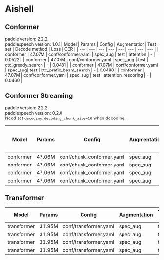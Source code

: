 # Aishell

## Conformer
paddle version: 2.2.2  
paddlespeech version: 1.0.1
| Model | Params | Config | Augmentation| Test set | Decode method | Loss | CER |
| --- | --- | --- | --- | --- | --- | --- | --- | 
| conformer | 47.07M  | conf/conformer.yaml | spec_aug | test | attention | - | 0.0522 |
| conformer | 47.07M  | conf/conformer.yaml | spec_aug | test | ctc_greedy_search | - | 0.0481 |
| conformer | 47.07M  | conf/conformer.yaml | spec_aug| test | ctc_prefix_beam_search | - | 0.0480 | 
| conformer | 47.07M  | conf/conformer.yaml | spec_aug | test | attention_rescoring | - | 0.0460 | 


## Conformer Streaming
paddle version: 2.2.2  
paddlespeech version: 0.2.0  
Need set `decoding.decoding_chunk_size=16` when decoding.

| Model | Params | Config | Augmentation| Test set | Decode method | Chunk Size & Left Chunks | Loss | CER |  
| --- | --- | --- | --- | --- | --- | --- | --- | --- |  
| conformer | 47.06M | conf/chunk_conformer.yaml | spec_aug | test | attention | 16, -1 | - | 0.0551 |  
| conformer | 47.06M | conf/chunk_conformer.yaml | spec_aug | test | ctc_greedy_search | 16, -1 | - | 0.0629 |  
| conformer | 47.06M | conf/chunk_conformer.yaml | spec_aug | test | ctc_prefix_beam_search | 16, -1 | - | 0.0629 |  
| conformer | 47.06M | conf/chunk_conformer.yaml | spec_aug | test | attention_rescoring | 16, -1 |  - | 0.0544 |  


## Transformer 

| Model | Params | Config | Augmentation| Test set | Decode method | Loss | CER |  
| --- | --- | --- | --- | --- | --- | --- | --- |  
| transformer | 31.95M  | conf/transformer.yaml | spec_aug | test | attention | 3.8103787302970886 | 0.056588 |  
| transformer | 31.95M  | conf/transformer.yaml | spec_aug | test | ctc_greedy_search | 3.8103787302970886 | 0.059932 |  
| transformer | 31.95M  | conf/transformer.yaml | spec_aug | test | ctc_prefix_beam_search | 3.8103787302970886 | 0.059989 |  
| transformer | 31.95M  | conf/transformer.yaml | spec_aug | test | attention_rescoring | 3.8103787302970886 | 0.052273 |  
